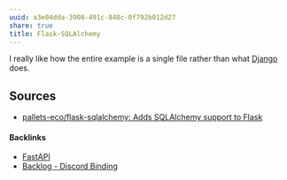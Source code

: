 ```yaml
---
uuid: a3e04dda-3908-491c-848c-0f792b012d27
share: true
title: Flask-SQLAlchemy
---
```

I really like how the entire example is a single file rather than what [Django](/03e5fa8e-39f5-481b-a040-178350596d13) does.

## Sources

* [pallets-eco/flask-sqlalchemy: Adds SQLAlchemy support to Flask](https://github.com/pallets-eco/flask-sqlalchemy)

#### Backlinks

* [FastAPI](/7e4b1b4d-6d27-4131-95a2-e3e87a407672)
* [Backlog - Discord Binding](/dc6a1ac7-60f0-452d-9536-9fed6d92bc51)